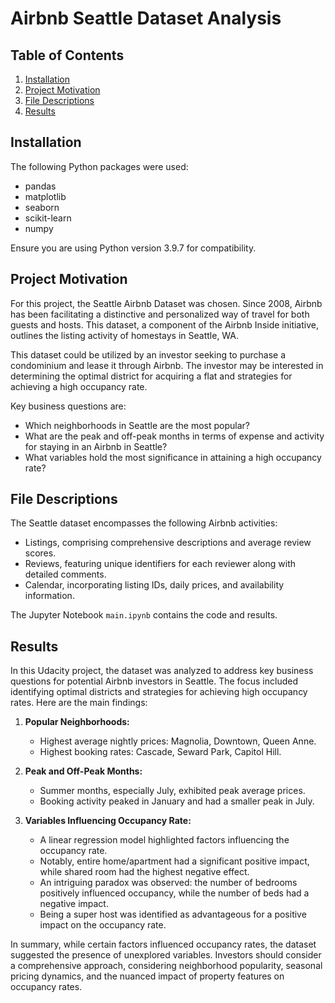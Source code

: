 # Airbnb Seattle Dataset Analysis

## Table of Contents
1. [Installation](#installation)
2. [Project Motivation](#project-motivation)
3. [File Descriptions](#file-descriptions)
4. [Results](#results)

## Installation
The following Python packages were used:
- pandas
- matplotlib
- seaborn
- scikit-learn
- numpy

Ensure you are using Python version 3.9.7 for compatibility.

## Project Motivation
For this project, the Seattle Airbnb Dataset was chosen. Since 2008, Airbnb has been facilitating a distinctive and personalized way of travel for both guests and hosts. This dataset, a component of the Airbnb Inside initiative, outlines the listing activity of homestays in Seattle, WA.

This dataset could be utilized by an investor seeking to purchase a condominium and lease it through Airbnb. The investor may be interested in determining the optimal district for acquiring a flat and strategies for achieving a high occupancy rate.

Key business questions are:

- Which neighborhoods in Seattle are the most popular?
- What are the peak and off-peak months in terms of expense and activity for staying in an Airbnb in Seattle?
- What variables hold the most significance in attaining a high occupancy rate?

## File Descriptions
The Seattle dataset encompasses the following Airbnb activities:
- Listings, comprising comprehensive descriptions and average review scores.
- Reviews, featuring unique identifiers for each reviewer along with detailed comments.
- Calendar, incorporating listing IDs, daily prices, and availability information.

The Jupyter Notebook `main.ipynb` contains the code and results.

## Results
In this Udacity project, the dataset was analyzed to address key business questions for potential Airbnb investors in Seattle. The focus included identifying optimal districts and strategies for achieving high occupancy rates. Here are the main findings:

1. **Popular Neighborhoods:**
   - Highest average nightly prices: Magnolia, Downtown, Queen Anne.
   - Highest booking rates: Cascade, Seward Park, Capitol Hill.

2. **Peak and Off-Peak Months:**
   - Summer months, especially July, exhibited peak average prices.
   - Booking activity peaked in January and had a smaller peak in July.

3. **Variables Influencing Occupancy Rate:**
   - A linear regression model highlighted factors influencing the occupancy rate.
   - Notably, entire home/apartment had a significant positive impact, while shared room had the highest negative effect.
   - An intriguing paradox was observed: the number of bedrooms positively influenced occupancy, while the number of beds had a negative impact.
   - Being a super host was identified as advantageous for a positive impact on the occupancy rate.

In summary, while certain factors influenced occupancy rates, the dataset suggested the presence of unexplored variables. Investors should consider a comprehensive approach, considering neighborhood popularity, seasonal pricing dynamics, and the nuanced impact of property features on occupancy rates.
